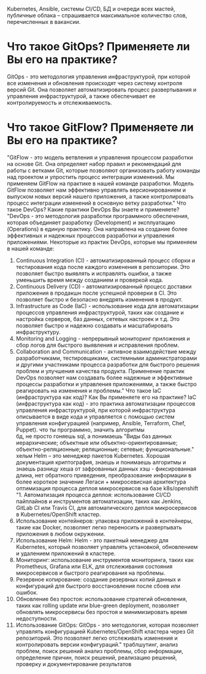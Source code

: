 Kubernetes, Ansible, системы CI/CD, БД и очереди всех мастей, публичные облака – спрашивается максимальное количество слов, перечисленных в вакансии.

# Что такое GitOps? Применяете ли Вы его на практике?

GitOps - это методология управления инфраструктурой, при которой все изменения и обновления происходят через систему контроля версий Git. Она позволяет автоматизировать процесс развертывания и управления инфраструктурой, а также обеспечивает ее контролируемость и отслеживаемость.

# Что такое GitFlow? Применяете ли Вы его на практике?

"GitFlow - это модель ветвления и управления процессом разработки на основе Git. Она определяет набор правил и рекомендаций для работы с ветками Git, которые позволяют организовать работу команды над проектом и упростить процесс интеграции изменений.
Мы применяем GitFlow на практике в нашей команде разработки. Модель GitFlow позволяет нам эффективно управлять версионированием и выпуском новых версий нашего приложения, а также контролировать процесс интеграции изменений в основную ветку разработки."
Что такое DevOps? Какие практики DevOps Вы знаете и применяете?	"DevOps - это методология разработки программного обеспечения, которая объединяет разработку (Development) и эксплуатацию (Operations) в единую практику. Она направлена на создание более эффективных и надежных процессов разработки и управления приложениями.
Некоторые из практик DevOps, которые мы применяем в нашей команде:
1. Continuous Integration (CI) - автоматизированный процесс сборки и тестирования кода после каждого изменения в репозитории. Это позволяет быстро выявлять и исправлять ошибки, а также уменьшить время между созданием и проверкой кода.
2. Continuous Delivery (CD) - автоматизированный процесс доставки приложения в продакшн после успешной проверки в CI. Это позволяет быстро и безопасно внедрять изменения в продукт.
3. Infrastructure as Code (IaC) - использование кода для автоматизации процессов управления инфраструктурой, таких как создание и настройка серверов, баз данных, сетевых настроек и т.д. Это позволяет быстро и надежно создавать и масштабировать инфраструктуру.
4. Monitoring and Logging - непрерывный мониторинг приложения и сбор логов для быстрого выявления и исправления проблем.
5. Collaboration and Communication - активное взаимодействие между разработчиками, тестировщиками, системными администраторами и другими участниками процесса разработки для быстрого решения проблем и улучшения качества продукта.
Применение практик DevOps позволяет нам создавать более надежные и эффективные процессы разработки и управления приложениями, а также быстро реагировать на изменения и проблемы."
Что такое IaC (инфраструктура как код)? Как Вы применяете его на практике?	IaC (инфраструктура как код) - это практика автоматизации процессов управления инфраструктурой, при которой инфраструктура описывается в виде кода и управляется с помощью систем управления конфигурацией (например, Ansible, Terraform, Chef, Puppet). 
что ты программно, значить алгоритмы	
бд, не просто гоняешь sql, а понимаешь	"Виды баз данных
иерархические;
объектные или объектно-ориентированные;
объектно-реляционные;
реляционные;
сетевые;
функциональные."
хельм	Helm – это менеджер пакетов Kubernetes. Хорошая документация 
криптография, знаешь и понимаешь алгоритмы и знаешь разницу хеша от зафрованных данных	хэш - фиксированная длина, нет обратного приведения, преобразование информации в более короткое значение
Легаси + микросевисная архитектура	
оптимизация процесса деплоя микросервисов на базе k8s/openshift	"1. Автоматизация процесса деплоя: использование CI/CD пайплайнов и инструментов автоматизации, таких как Jenkins, GitLab CI или Travis CI, для автоматического деплоя микросервисов в Kubernetes/OpenShift кластер.
2. Использование контейнеров: упаковка приложений в контейнеры, такие как Docker, позволяет легко переносить и развертывать приложения в любом окружении.
3. Использование Helm: Helm - это пакетный менеджер для Kubernetes, который позволяет управлять установкой, обновлением и удалением приложений в кластере.
4. Мониторинг: использование инструментов мониторинга, таких как Prometheus, Grafana или ELK, для отслеживания состояния микросервисов и быстрого реагирования на проблемы.
5. Резервное копирование: создание резервных копий данных и конфигураций для быстрого восстановления после сбоев или ошибок.
6. Обновление без простоя: использование стратегий обновления, таких как rolling update или blue-green deployment, позволяет обновлять микросервисы без простоя и минимизировать время недоступности.
7. Использование GitOps: GitOps - это методология, которая позволяет управлять конфигурацией Kubernetes/OpenShift кластера через Git репозиторий. Это позволяет легко отслеживать изменения и контролировать версии конфигураций."
траблшутинг, анализ проблем, поиск решений	анализ проблемы, сбор информации, определение причин, поиск решений, реализацию решений, проверку и документирование результатов
